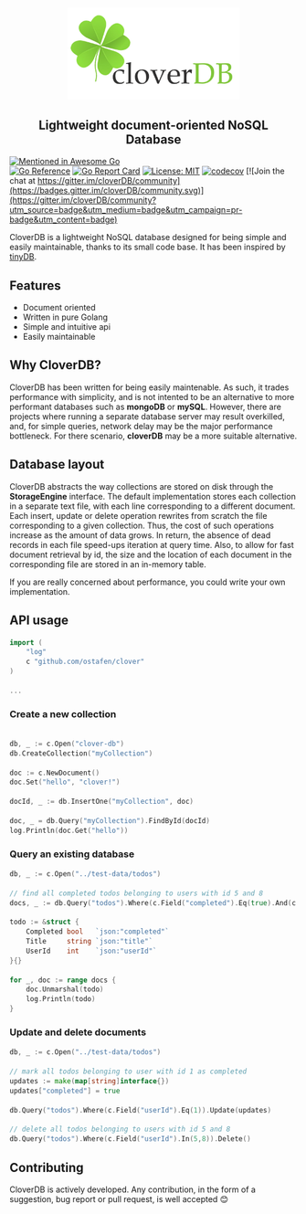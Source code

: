 <p align="center">
<img width="300" src=".github/logo.png" border="0" alt="kelindar/column">
</p>
<h2 align="center">Lightweight document-oriented NoSQL Database</h2>

[![Mentioned in Awesome Go](https://awesome.re/mentioned-badge.svg)](https://github.com/avelino/awesome-go)  
[![Go Reference](https://pkg.go.dev/badge/badge/github.com/ostafen/clover.svg)](https://pkg.go.dev/github.com/ostafen/clover)
[![Go Report Card](https://goreportcard.com/badge/github.com/ostafen/clover)](https://goreportcard.com/report/github.com/ostafen/clover)
[![License: MIT](https://img.shields.io/badge/License-MIT-blue.svg)](https://opensource.org/licenses/MIT)
[![codecov](https://codecov.io/gh/ostafen/clover/branch/main/graph/badge.svg?token=R06H8FR47O)](https://codecov.io/gh/ostafen/clover)
[![Join the chat at https://gitter.im/cloverDB/community](https://badges.gitter.im/cloverDB/community.svg)](https://gitter.im/cloverDB/community?utm_source=badge&utm_medium=badge&utm_campaign=pr-badge&utm_content=badge)

CloverDB is a lightweight NoSQL database designed for being simple and easily maintainable, thanks to its small code base. It has been inspired by [tinyDB](https://github.com/msiemens/tinydb).

## Features

- Document oriented
- Written in pure Golang
- Simple and intuitive api
- Easily maintainable

## Why CloverDB?

CloverDB has been written for being easily maintenable. As such, it trades performance with simplicity, and is not intented to be an alternative to more performant databases such as **mongoDB** or **mySQL**.
However, there are projects where running a separate database server may result overkilled, and, for simple queries, network delay may be the major performance bottleneck.
For there scenario, **cloverDB** may be a more suitable alternative.

## Database layout

CloverDB abstracts the way collections are stored on disk through the **StorageEngine** interface.
The default implementation stores each collection in a separate text file, with each line corresponding to a different document. Each insert, update or delete operation rewrites from scratch the file corresponding to a given collection. Thus, the cost of such operations increase as the amount of data grows. In return, the absence of dead records in each file speed-ups iteration at query time. Also, to allow for fast document retrieval by id, the size and the location of each document in the corresponding file are stored in an in-memory table.

If you are really concerned about performance, you could write your own implementation.


## API usage

```go
import (
	"log"
	c "github.com/ostafen/clover"
)

...

```

### Create a new collection
```go

db, _ := c.Open("clover-db")
db.CreateCollection("myCollection")

doc := c.NewDocument()
doc.Set("hello", "clover!")

docId, _ := db.InsertOne("myCollection", doc)

doc, _ = db.Query("myCollection").FindById(docId)
log.Println(doc.Get("hello"))

```

### Query an existing database

```go
db, _ := c.Open("../test-data/todos")

// find all completed todos belonging to users with id 5 and 8
docs, _ := db.Query("todos").Where(c.Field("completed").Eq(true).And(c.Field("userId").In(5, 8))).FindAll()

todo := &struct {
    Completed bool   `json:"completed"`
    Title     string `json:"title"`
    UserId    int    `json:"userId"`
}{}

for _, doc := range docs {
    doc.Unmarshal(todo)
    log.Println(todo)
}
```

### Update and delete documents

```go
db, _ := c.Open("../test-data/todos")

// mark all todos belonging to user with id 1 as completed
updates := make(map[string]interface{})
updates["completed"] = true

db.Query("todos").Where(c.Field("userId").Eq(1)).Update(updates)

// delete all todos belonging to users with id 5 and 8
db.Query("todos").Where(c.Field("userId").In(5,8)).Delete()
```

## Contributing

CloverDB is actively developed. Any contribution, in the form of a suggestion, bug report or pull request, is well accepted :blush: